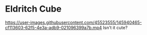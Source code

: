 # Eldritch Cube
https://user-images.githubusercontent.com/45523555/145940465-cf113603-62f5-4e3a-adb9-021096399a7b.mp4
Isn't it cute?
